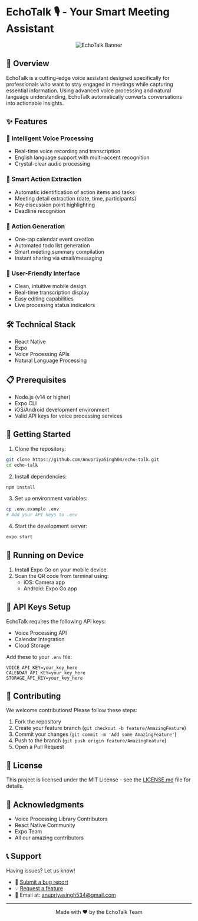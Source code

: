 # EchoTalk 🎙️ - Your Smart Meeting Assistant

<div align="center">
  <img src="/api/placeholder/800/400" alt="EchoTalk Banner" />
</div>

## 🌟 Overview

EchoTalk is a cutting-edge voice assistant designed specifically for professionals who want to stay engaged in meetings while capturing essential information. Using advanced voice processing and natural language understanding, EchoTalk automatically converts conversations into actionable insights.

## ✨ Features

### 🎤 Intelligent Voice Processing
- Real-time voice recording and transcription
- English language support with multi-accent recognition
- Crystal-clear audio processing

### 🎯 Smart Action Extraction
- Automatic identification of action items and tasks
- Meeting detail extraction (date, time, participants)
- Key discussion point highlighting
- Deadline recognition

### 📅 Action Generation
- One-tap calendar event creation
- Automated todo list generation
- Smart meeting summary compilation
- Instant sharing via email/messaging

### 📱 User-Friendly Interface
- Clean, intuitive mobile design
- Real-time transcription display
- Easy editing capabilities
- Live processing status indicators

## 🛠️ Technical Stack

- React Native
- Expo
- Voice Processing APIs
- Natural Language Processing

## 📋 Prerequisites

- Node.js (v14 or higher)
- Expo CLI
- iOS/Android development environment
- Valid API keys for voice processing services

## 🚀 Getting Started

1. Clone the repository:
```bash
git clone https://github.com/AnupriyaSingh04/echo-talk.git
cd echo-talk
```

2. Install dependencies:
```bash
npm install
```

3. Set up environment variables:
```bash
cp .env.example .env
# Add your API keys to .env
```

4. Start the development server:
```bash
expo start
```

## 📱 Running on Device

1. Install Expo Go on your mobile device
2. Scan the QR code from terminal using:
   - iOS: Camera app
   - Android: Expo Go app

## 🔑 API Keys Setup

EchoTalk requires the following API keys:
- Voice Processing API
- Calendar Integration
- Cloud Storage

Add these to your `.env` file:
```env
VOICE_API_KEY=your_key_here
CALENDAR_API_KEY=your_key_here
STORAGE_API_KEY=your_key_here
```

## 🤝 Contributing

We welcome contributions! Please follow these steps:

1. Fork the repository
2. Create your feature branch (`git checkout -b feature/AmazingFeature`)
3. Commit your changes (`git commit -m 'Add some AmazingFeature'`)
4. Push to the branch (`git push origin feature/AmazingFeature`)
5. Open a Pull Request

## 📄 License

This project is licensed under the MIT License - see the [LICENSE.md](LICENSE.md) file for details.

## 🙏 Acknowledgments

- Voice Processing Library Contributors
- React Native Community
- Expo Team
- All our amazing contributors

## 📞 Support

Having issues? Let us know!
- 🐛 [Submit a bug report](https://github.com/AnupriyaSingh04/echo-talk/issues)
- 💡 [Request a feature](https://github.com/AnupriyaSingh04/echo-talk/issues)
- 📧 Email at: anupriyasingh534@gmail.com
  

---

<div align="center">
  Made with ❤️ by the EchoTalk Team
</div>
